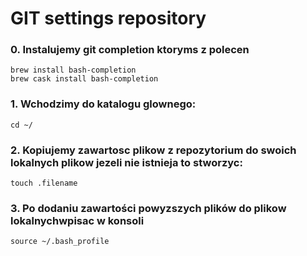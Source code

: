 # GIT settings repository

### 0. Instalujemy git completion ktoryms z polecen
    brew install bash-completion
    brew cask install bash-completion
### 1. Wchodzimy do katalogu glownego:
    cd ~/
### 2. Kopiujemy zawartosc plikow z repozytorium do swoich lokalnych plikow jezeli nie istnieja to stworzyc:
    touch .filename
### 3. Po dodaniu zawartości powyzszych plików do plikow lokalnychwpisac w konsoli
    source ~/.bash_profile

